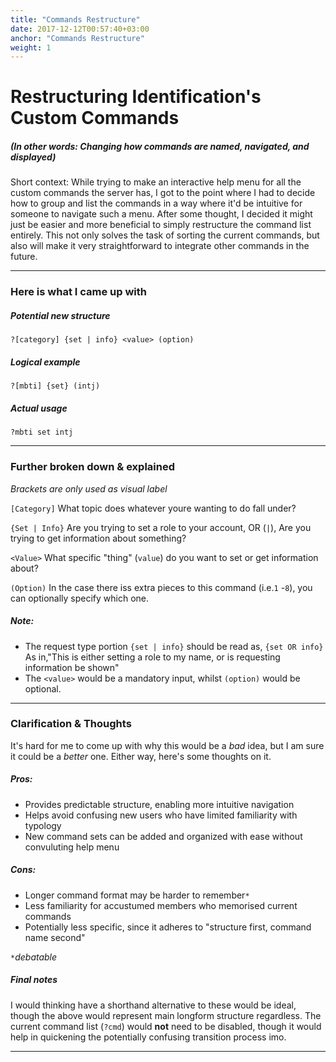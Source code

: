 ```yaml
---
title: "Commands Restructure"
date: 2017-12-12T00:57:40+03:00
anchor: "Commands Restructure"
weight: 1
---
```


# Restructuring Identification's Custom Commands
##### (In other words: Changing how commands are named, navigated, and displayed)


Short context: While trying to make an interactive help menu for all the custom commands the server has, I got to the point where I had to decide how to group and list the commands in a way where it'd be intuitive for someone to navigate such a menu. After some thought, I decided it might just be easier and more beneficial to simply  restructure the command list entirely. This not only solves the task of sorting the current commands, but also will make it very straightforward to integrate other commands in the future. 

---
### Here is what I came up with
##### Potential new structure
`?[category] {set | info} <value> (option)`

##### Logical example
`?[mbti] {set} (intj)`

##### Actual usage
`?mbti set intj`

---

### Further broken down & explained
*Brackets are only used as visual label*

`[Category]`
What topic does whatever youre wanting to do fall under?

`{Set | Info}`
Are you trying to set a role to your account, OR (`|`), Are you trying to get information about something?

`<Value>`
 What specific "thing" (`value`) do you want to set or get information about?

`(Option)`
In the case there iss extra pieces to this command (i.e.`1` -`8`), you can optionally specify which one.


##### Note:
- The request type portion `{set | info}` should be read as, `{set OR info}` As in,"This is either setting a role to my name, or is requesting information be shown"
- The `<value>` would be a mandatory input, whilst `(option)` would be optional.

---

### Clarification & Thoughts
It's hard for me to come up with why this would be a *bad* idea, but I am sure it could be a *better* one. Either way, here's some thoughts on it.

##### Pros: 
- Provides predictable structure, enabling more intuitive navigation
- Helps avoid confusing new users who have limited familiarity with typology
- New command sets can be added and organized with ease without convuluting help menu 

##### Cons:
- Longer command format may be harder to remember`*`
- Less familiarity for accustumed members who memorised current commands 
- Potentially less specific, since it adheres to "structure first, command name second"
 

*`*`debatable*
##### Final notes
I would thinking have a shorthand alternative to these would be ideal, though the above would represent main longform structure regardless. 
The current command list (`?cmd`) would **not** need to be disabled, though it would help in quickening the potentially confusing transition process imo.

---
